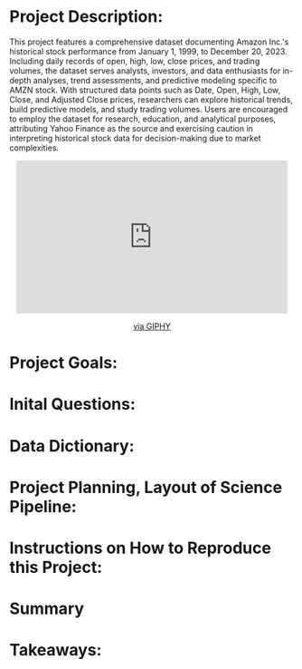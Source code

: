 # Project Description: 
This project features a comprehensive dataset documenting Amazon Inc.'s historical stock performance from January 1, 1999, to December 20, 2023. Including daily records of open, high, low, close prices, and trading volumes, the dataset serves analysts, investors, and data enthusiasts for in-depth analyses, trend assessments, and predictive modeling specific to AMZN stock. With structured data points such as Date, Open, High, Low, Close, and Adjusted Close prices, researchers can explore historical trends, build predictive models, and study trading volumes. Users are encouraged to employ the dataset for research, education, and analytical purposes, attributing Yahoo Finance as the source and exercising caution in interpreting historical stock data for decision-making due to market complexities.

<div align="center">
 <iframe src="https://giphy.com/embed/Fo8avUd7FdmfhMXl2v" width="480" height="270" frameBorder="0" class="giphy-embed" allowFullScreen></iframe><p><a href="https://giphy.com/gifs/stickergiant-sticker-giant-Fo8avUd7FdmfhMXl2v">via GIPHY</a></p>
</div>


# Project Goals:
# Inital Questions:
# Data Dictionary:
# Project Planning, Layout of Science Pipeline:
# Instructions on How to Reproduce this Project:
# Summary
# Takeaways:
